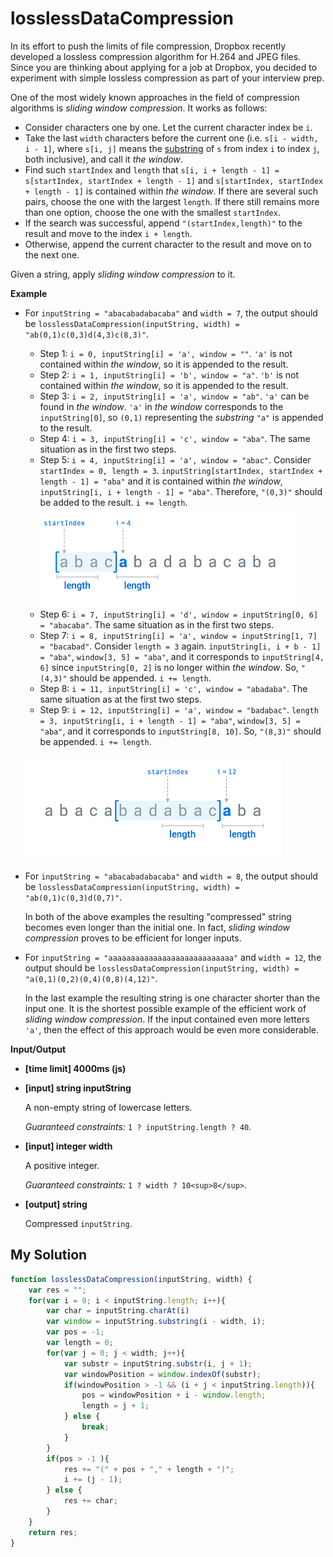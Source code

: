 # losslessDataCompression
In its effort to push the limits of file compression, Dropbox recently developed a lossless compression algorithm for H.264 and JPEG files. Since you are thinking about applying for a job at Dropbox, you decided to experiment with simple lossless compression as part of your interview prep.

One of the most widely known approaches in the field of compression algorithms is _sliding window compression_. It works as follows:

*   Consider characters one by one. Let the current character index be `i`.
*   Take the last `width` characters before the current one (i.e. `s[i - width, i - 1]`, where `s[i, j]` means the [substring](keyword://substring) of `s` from index `i` to index `j`, both inclusive), and call it _the window_.
*   Find such `startIndex` and `length` that `s[i, i + length - 1] = s[startIndex, startIndex + length - 1]` and `s[startIndex, startIndex + length - 1]` is contained within _the window_. If there are several such pairs, choose the one with the largest `length`. If there still remains more than one option, choose the one with the smallest `startIndex`.
*   If the search was successful, append `"(startIndex,length)"` to the result and move to the index `i + length`.
*   Otherwise, append the current character to the result and move on to the next one.

Given a string, apply _sliding window compression_ to it.

**Example**

*   For `inputString = "abacabadabacaba"` and `width = 7`, the output should be
    `losslessDataCompression(inputString, width) = "ab(0,1)c(0,3)d(4,3)c(8,3)"`.

    *   Step 1: `i = 0, inputString[i] = 'a', window = ""`. `'a'` is not contained within _the window_, so it is appended to the result.
    *   Step 2: `i = 1, inputString[i] = 'b', window = "a"`. `'b'` is not contained within _the window_, so it is appended to the result.
    *   Step 3: `i = 2, inputString[i] = 'a', window = "ab"`. `'a'` can be found in _the window_. `'a'` in _the window_ corresponds to the `inputString[0]`, so `(0,1)` representing the _substring_ `"a"` is appended to the result.
    *   Step 4: `i = 3, inputString[i] = 'c', window = "aba"`. The same situation as in the first two steps.
    *   Step 5: `i = 4, inputString[i] = 'a', window = "abac"`. Consider `startIndex = 0, length = 3`. `inputString[startIndex, startIndex + length - 1] = "aba"` and it is contained within _the window_, `inputString[i, i + length - 1] = "aba"`. Therefore, `"(0,3)"` should be added to the result. `i += length`.
        ![](images/example1.png)
    *   Step 6: `i = 7, inputString[i] = 'd', window = inputString[0, 6] = "abacaba"`. The same situation as in the first two steps.
    *   Step 7: `i = 8, inputString[i] = 'a', window = inputString[1, 7] = "bacabad"`. Consider `length = 3` again. `inputString[i, i + b - 1] = "aba"`, `window[3, 5] = "aba"`, and it corresponds to `inputString[4, 6]` since `inputString[0, 2]` is no longer within _the window_. So, `"(4,3)"` should be appended. `i += length`.
    *   Step 8: `i = 11, inputString[i] = 'c', window = "abadaba"`. The same situation as at the first two steps.
    *   Step 9: `i = 12, inputString[i] = 'a', window = "badabac"`. `length = 3, inputString[i, i + length - 1] = "aba"`, `window[3, 5] = "aba"`, and it corresponds to `inputString[8, 10]`. So, `"(8,3)"` should be appended. `i += length`.

    ![](images/example2.png)

*   For `inputString = "abacabadabacaba"` and `width = 8`, the output should be
    `losslessDataCompression(inputString, width) = "ab(0,1)c(0,3)d(0,7)"`.

    In both of the above examples the resulting "compressed" string becomes even longer than the initial one. In fact, _sliding window compression_ proves to be efficient for longer inputs.

*   For `inputString = "aaaaaaaaaaaaaaaaaaaaaaaaaaaa"` and `width = 12`, the output should be
    `losslessDataCompression(inputString, width) = "a(0,1)(0,2)(0,4)(0,8)(4,12)"`.

    In the last example the resulting string is one character shorter than the input one. It is the shortest possible example of the efficient work of _sliding window compression_. If the input contained even more letters `'a'`, then the effect of this approach would be even more considerable.

**Input/Output**

*   **[time limit] 4000ms (js)**

*   **[input] string inputString**

    A non-empty string of lowercase letters.

    _Guaranteed constraints:_
    `1 ? inputString.length ? 40`.

*   **[input] integer width**

    A positive integer.

    _Guaranteed constraints:_
    `1 ? width ? 10<sup>8</sup>`.

*   **[output] string**

    Compressed `inputString`.


## My Solution
```javascript
function losslessDataCompression(inputString, width) {
    var res = "";
    for(var i = 0; i < inputString.length; i++){
        var char = inputString.charAt(i)
        var window = inputString.substring(i - width, i);
        var pos = -1;
        var length = 0;
        for(var j = 0; j < width; j++){
            var substr = inputString.substr(i, j + 1);
            var windowPosition = window.indexOf(substr);
            if(windowPosition > -1 && (i + j < inputString.length)){
                pos = windowPosition + i - window.length;
                length = j + 1;
            } else {
                break;
            }
        }
        if(pos > -1 ){
            res += "(" + pos + "," + length + ")";
            i += (j - 1);
        } else {
            res += char;
        }
    }
    return res;
}
```
